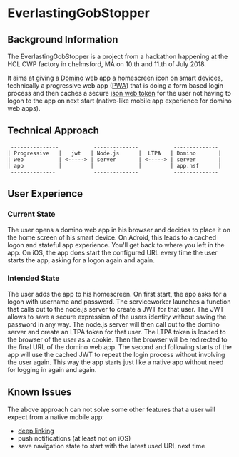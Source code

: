 # EverlastingGobStopper

## Background Information
The EverlastingGobStopper is a project from a hackathon happening at the HCL CWP factory in chelmsford, MA on 10.th and 11.th of July 2018.

It aims at giving a [Domino](https://www.ibm.com/collaboration/ibm-domino) web app a homescreen icon on smart devices, technically a progressive web app ([PWA](https://de.wikipedia.org/wiki/Progressive_Web_App)) that is doing a form based login process and then caches a secure [json web token](https://de.wikipedia.org/wiki/JSON_Web_Token) for the user not having to logon to the app on next start (native-like mobile app experience for domino web apps).

## Technical Approach
```
 ---------------           --------------           --------------
| Progressive   |   jwt   | Node.js      |  LTPA   | Domino       |
| web           | <-----> | server       | <-----> | server       | 
| app           |         |              |         | app.nsf      |
 --------------            --------------           --------------
```
 
## User Experience

### Current State
The user opens a domino web app in his browser and decides to place it on the home screen of his smart device.
On Adroid, this leads to a cached logon and stateful app experience. You'll get back to where you left in the app.
On iOS, the app does start the configured URL every time the user starts the app, asking for a logon again and again.

### Intended State
The user adds the app to his homescreen.
On first start, the app asks for a logon with username and password.
The serviceworker launches a function that calls out to the node.js server to create a JWT for that user.
The JWT allows to save a secure expression of the users identity without saving the password in any way.
The node.js server will then call out to the domino server and create an LTPA token for that user.
The LTPA token is loaded to the browser of the user as a cookie.
Then the browser will be redirected to the final URL of the domino web app.
The second and following starts of the app will use the cached JWT to repeat the login process without involving the user again.
This way the app starts just like a native app without need for logging in again and again.

## Known Issues
The above approach can not solve some other features that a user will expect from a native mobile app:
- [deep linking](https://en.wikipedia.org/wiki/Deep_linking)
- push notifications (at least not on iOS)
- save navigation state to start with the latest used URL next time
